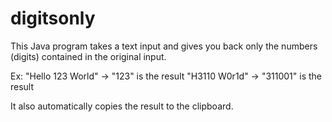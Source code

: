# digitsonly
This Java program takes a text input and gives you back only the numbers (digits) contained in the original input.

Ex: 
"Hello 123 World" -> "123" is the result
"H3110 W0r1d" -> "311001" is the result

It also automatically copies the result to the clipboard.
